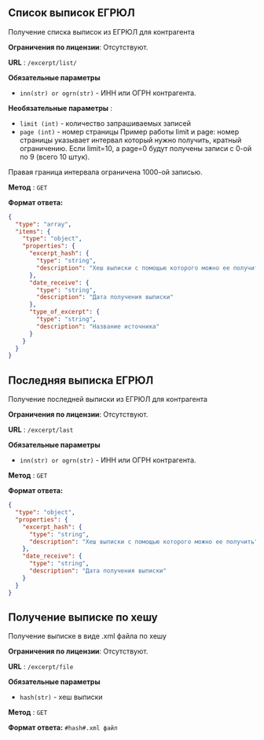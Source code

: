 ## Список выписок ЕГРЮЛ

Получение списка выписок из ЕГРЮЛ для контрагента

**Ограничения по лицензии**: Отсутствуют.

**URL** : `/excerpt/list/`

**Обязательные параметры**

- `inn(str) or ogrn(str)` - ИНН или ОГРН контрагента.

**Необязательные параметры** :
- `limit (int)` - количество запрашиваемых записей
- `page (int)` - номер страницы
  Пример работы limit и page: номер страницы указывает интервал который нужно получить, кратный ограничению. Если limit=10, а page=0 будут получены записи с 0-ой по 9 (всего 10 штук).

Правая граница интервала ограничена 1000-ой записью.

**Метод** : `GET`

**Формат ответа:**
```json
{
  "type": "array",
  "items": {
    "type": "object",
    "properties": {
      "excerpt_hash": {
        "type": "string",
        "description": "Хеш выписки с помощью которого можно ее получить"
      },
      "date_receive": {
        "type": "string",
        "description": "Дата получения выписки"
      },
      "type_of_excerpt": {
        "type": "string",
        "description": "Название источника"
      }
    }
  }
}
```

## Последняя выписка ЕГРЮЛ

Получение последней выписки из ЕГРЮЛ для контрагента

**Ограничения по лицензии**: Отсутствуют.

**URL** : `/excerpt/last`

**Обязательные параметры**

- `inn(str) or ogrn(str)` - ИНН или ОГРН контрагента.

**Метод** : `GET`

**Формат ответа:**
```json
{
  "type": "object",
  "properties": {
    "excerpt_hash": {
      "type": "string",
      "description": "Хеш выписки с помощью которого можно ее получить"
    },
    "date_receive": {
      "type": "string",
      "description": "Дата получения выписки"
    }
  }
}
```

## Получение выписке по хешу

Получение выписке в виде .xml файла по хешу

**Ограничения по лицензии**: Отсутствуют.

**URL** : `/excerpt/file`

**Обязательные параметры**

- `hash(str)` - хеш выписки

**Метод** : `GET`

**Формат ответа:** `#hash#.xml файл`
